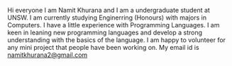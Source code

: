 Hi everyone I am Namit Khurana and I am a undergraduate student at UNSW. I am currently studying Enginerring (Honours) with majors in Computers.
I have a little experience with Programming Languages.
I am keen in leaning new programming languages and develop a strong understanding with the basics of the language.
I am happy to volunteer for any mini project that people have been working on.
My email id is namitkhurana2@gmail.com
